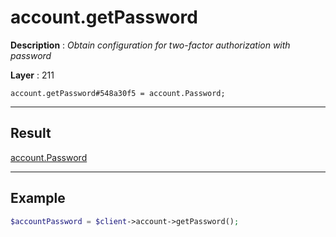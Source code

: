 # account.getPassword

**Description** : *Obtain configuration for two-factor authorization with password*

**Layer** : 211

```tl
account.getPassword#548a30f5 = account.Password;
```

---

## Result

[account.Password](type/account.Password)

---

## Example

```php
$accountPassword = $client->account->getPassword();
```